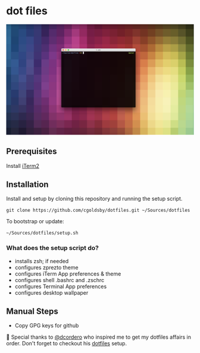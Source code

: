 # dot files
![](https://github.com/cgoldsby/dotfiles/blob/master/screenshot.png)

## Prerequisites
Install [iTerm2](https://www.iterm2.com/)

## Installation
Install and setup by cloning this repository and running the setup script.
```
git clone https://github.com/cgoldsby/dotfiles.git ~/Sources/dotfiles
```
To bootstrap or update:
```
~/Sources/dotfiles/setup.sh
```
### What does the setup script do?
- installs zsh; if needed
- configures zprezto theme
- configures iTerm App preferences & theme
- configures shell .bashrc and .zschrc
- configures Terminal App preferences
- configures desktop wallpaper

## Manual Steps
* Copy GPG keys for github

🌟 Special thanks to [@dcordero](https://github.com/dcordero) who inspired me to get my dotfiles affairs in order. Don't forget to checkout his [dotfiles](https://github.com/dcordero/dotFiles) setup.
